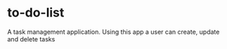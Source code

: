 # to-do-list
A task management application. Using this app a user can create, update and delete tasks
